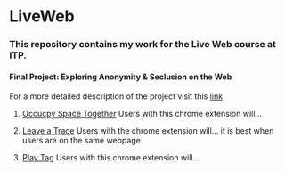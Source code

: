 # LiveWeb


### This repository contains my work for the Live Web course at ITP.


#### Final Project: Exploring Anonymity & Seclusion on the Web
For a more detailed description of the project visit this [link](#)

1. [Occucpy Space Together](#)
Users with this chrome extension will...

2. [Leave a Trace](#)
Users with the chrome extension will... it is best when users are on the same webpage

3. [Play Tag]()
Users with this chrome extension will...

<!-- - [100 Days of Gernative Patterns, Visual 1](https://evapphilips.github.io/DataArt/week2&3/patternVisuals/patternPostedVsViews/) -->